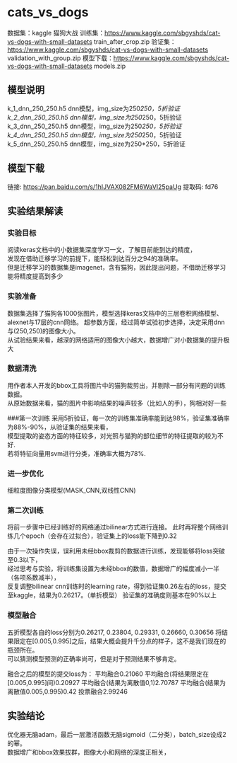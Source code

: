 # cats_vs_dogs

数据集：kaggle 猫狗大战
训练集：https://www.kaggle.com/sbgyshds/cat-vs-dogs-with-small-datasets train_after_crop.zip
验证集：https://www.kaggle.com/sbgyshds/cat-vs-dogs-with-small-datasets validation_with_group.zip
模型下载：https://www.kaggle.com/sbgyshds/cat-vs-dogs-with-small-datasets models.zip

## 模型说明
k_1_dnn_250_250.h5 dnn模型，img_size为250*250，5折验证
k_2_dnn_250_250.h5 dnn模型，img_size为250*250，5折验证
k_3_dnn_250_250.h5 dnn模型，img_size为250*250，5折验证
k_4_dnn_250_250.h5 dnn模型，img_size为250*250，5折验证
k_5_dnn_250_250.h5 dnn模型，img_size为250*250，5折验证

## 模型下载
链接: https://pan.baidu.com/s/1hIJVAX082FM6WaVI25paUg 提取码: fd76

## 实验结果解读

### 实验目标
阅读keras文档中的小数据集深度学习一文，了解目前能到达的精度，  
发现在借助迁移学习的前提下，能轻松到达百分之94的准确率。  
但是迁移学习的数据集是imagenet，含有猫狗，因此提出问题，不借助迁移学习能将精度提高到多少

### 实验准备
数据集选择了猫狗各1000张图片，模型选择keras文档中的三层卷积网络模型、alexnet与17层的cnn网络。
超参数方面，经过简单试验初步选择，决定采用dnn与(250,250)的图像大小。  
从试验结果来看，越深的网络适用的图像大小越大，数据增广对小数据集的提升极大

### 数据清洗
用作者本人开发的bbox工具将图片中的猫狗裁剪出，并剔除一部分有问题的训练数据。  
从原始数据来看，猫的图片中影响结果的噪声较多（比如人的手），狗相对好一些

###第一次训练
采用5折验证，每一次的训练集准确率能到达98%，验证集准确率为88%-90%，从验证集的结果来看，  
模型提取的姿态方面的特征较多，对光照与猫狗的部位细节的特征提取的较为不好.  
若将特征向量用svm进行分类，准确率大概为78%.  

### 进一步优化
细粒度图像分类模型(MASK_CNN,双线性CNN)

### 第二次训练
将前一步骤中已经训练好的网络通过bilinear方式进行连接。
此时再将整个网络训练几个epoch（会存在过拟合），验证集上的loss能下降到0.32  

由于一次操作失误，误利用未经bbox裁剪的数据进行训练，发现能够将loss突破至0.3以下，  
经过思考与实验，将训练集设置为未经bbox的数值，数据增广的幅度减小一半（各项系数减半），  
反复调整bilinear cnn训练时的learning rate，得到验证集0.26左右的loss，提交至kaggle，结果为0.26217。（单折模型）
验证集的准确度则基本在90%以上

### 模型融合
五折模型各自的loss分别为0.26217, 0.23804, 0.29331, 0.26660, 0.30656
将结果限定在[0.005,0.995]之后，结果大概会提升千分点的样子，这不是我们现在的瓶颈所在。  
可以猜测模型预测的正确率尚可，但是对于预测结果不够肯定。

融合之后的模型的提交loss为：
平均融合0.21060
平均融合(将结果限定在[0.005,0.995]间)0.20927
平均融合(结果为离散值0,1)2.70787
平均融合(结果为离散值0.005,0.995)0.42
投票融合2.99246

## 实验结论
优化器无脑adam，最后一层激活函数无脑sigmoid（二分类），batch_size设成2的幂。  
数据增广和bbox效果拔群，图像大小和网络的深度正相关，